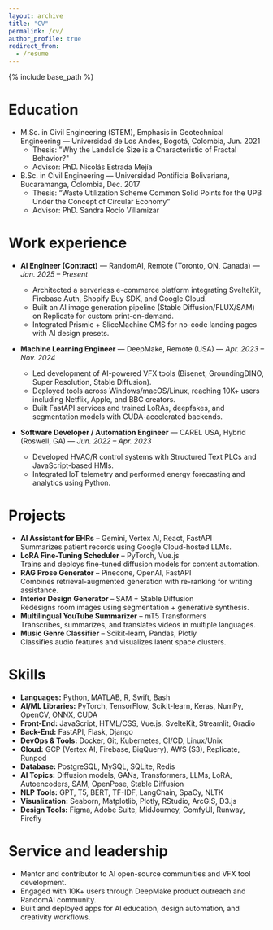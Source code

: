 ```yaml
---
layout: archive
title: "CV"
permalink: /cv/
author_profile: true
redirect_from:
  - /resume
---
```


{% include base_path %}

Education
======
* M.Sc. in Civil Engineering (STEM), Emphasis in Geotechnical Engineering — Universidad de Los Andes, Bogotá, Colombia, Jun. 2021  
  * Thesis: "Why the Landslide Size is a Characteristic of Fractal Behavior?"  
  * Advisor: PhD. Nicolás Estrada Mejía  
* B.Sc. in Civil Engineering — Universidad Pontificia Bolivariana, Bucaramanga, Colombia, Dec. 2017  
  * Thesis: “Waste Utilization Scheme Common Solid Points for the UPB Under the Concept of Circular Economy”  
  * Advisor: PhD. Sandra Rocío Villamizar

Work experience
======
* **AI Engineer (Contract)** — RandomAI, Remote (Toronto, ON, Canada) — *Jan. 2025 – Present*  
  * Architected a serverless e-commerce platform integrating SvelteKit, Firebase Auth, Shopify Buy SDK, and Google Cloud.  
  * Built an AI image generation pipeline (Stable Diffusion/FLUX/SAM) on Replicate for custom print-on-demand.  
  * Integrated Prismic + SliceMachine CMS for no-code landing pages with AI design presets.

* **Machine Learning Engineer** — DeepMake, Remote (USA) — *Apr. 2023 – Nov. 2024*  
  * Led development of AI-powered VFX tools (Bisenet, GroundingDINO, Super Resolution, Stable Diffusion).  
  * Deployed tools across Windows/macOS/Linux, reaching 10K+ users including Netflix, Apple, and BBC creators.  
  * Built FastAPI services and trained LoRAs, deepfakes, and segmentation models with CUDA-accelerated backends.

* **Software Developer / Automation Engineer** — CAREL USA, Hybrid (Roswell, GA) — *Jun. 2022 – Apr. 2023*  
  * Developed HVAC/R control systems with Structured Text PLCs and JavaScript-based HMIs.  
  * Integrated IoT telemetry and performed energy forecasting and analytics using Python.

Projects
======
* **AI Assistant for EHRs** – Gemini, Vertex AI, React, FastAPI  
  Summarizes patient records using Google Cloud-hosted LLMs.  
* **LoRA Fine-Tuning Scheduler** – PyTorch, Vue.js  
  Trains and deploys fine-tuned diffusion models for content automation.  
* **RAG Prose Generator** – Pinecone, OpenAI, FastAPI  
  Combines retrieval-augmented generation with re-ranking for writing assistance.  
* **Interior Design Generator** – SAM + Stable Diffusion  
  Redesigns room images using segmentation + generative synthesis.  
* **Multilingual YouTube Summarizer** – mT5 Transformers  
  Transcribes, summarizes, and translates videos in multiple languages.  
* **Music Genre Classifier** – Scikit-learn, Pandas, Plotly  
  Classifies audio features and visualizes latent space clusters.

Skills
======
* **Languages:** Python, MATLAB, R, Swift, Bash  
* **AI/ML Libraries:** PyTorch, TensorFlow, Scikit-learn, Keras, NumPy, OpenCV, ONNX, CUDA  
* **Front-End:** JavaScript, HTML/CSS, Vue.js, SvelteKit, Streamlit, Gradio  
* **Back-End:** FastAPI, Flask, Django  
* **DevOps & Tools:** Docker, Git, Kubernetes, CI/CD, Linux/Unix  
* **Cloud:** GCP (Vertex AI, Firebase, BigQuery), AWS (S3), Replicate, Runpod  
* **Database:** PostgreSQL, MySQL, SQLite, Redis  
* **AI Topics:** Diffusion models, GANs, Transformers, LLMs, LoRA, Autoencoders, SAM, OpenPose, Stable Diffusion  
* **NLP Tools:** GPT, T5, BERT, TF-IDF, LangChain, SpaCy, NLTK  
* **Visualization:** Seaborn, Matplotlib, Plotly, RStudio, ArcGIS, D3.js  
* **Design Tools:** Figma, Adobe Suite, MidJourney, ComfyUI, Runway, Firefly



Service and leadership
======
* Mentor and contributor to AI open-source communities and VFX tool development.
* Engaged with 10K+ users through DeepMake product outreach and RandomAI community.
* Built and deployed apps for AI education, design automation, and creativity workflows.
